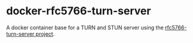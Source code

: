 docker-rfc5766-turn-server
==========================

A docker container base for a TURN and STUN server using the [rfc5766-turn-server project](https://code.google.com/p/rfc5766-turn-server/).


